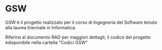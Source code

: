 # GSW

GSW è il progetto realizzato per il corso di Ingegneria del Software tenuto alla laurea triennale in Informatica.

Riferirsi al documento RAD per maggiori dettagli; il codice del progetto èdisponibile nella cartella "Codici GSW"
